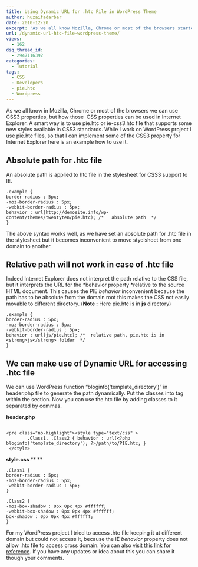 ```yaml
---
title: Using Dynamic URL for .htc File in WordPress Theme
author: huzaifadarbar
date: 2010-12-20
excerpt: 'As we all know Mozilla, Chrome or most of the browsers started supporting CSS3 standards, but how those  CSS properties can be used in Internet Explorer. A smart way is to use pie.htc or ie-css3.htc file that supports some new styles available in CSS3 standards...'
url: /dynamic-url-htc-file-wordpress-theme/
views:
  - 162
dsq_thread_id:
  - 2947116392
categories:
  - Tutorial
tags:
  - CSS
  - Developers
  - pie.htc
  - Wordpress
---
```

As we all know in Mozilla, Chrome or most of the browsers we can use CSS3 properties, but how those  CSS properties can be used in Internet Explorer. A smart way is to use pie.htc or ie-css3.htc file that supports some new styles available in CSS3 standards. While I work on WordPress project I use pie.htc files, so that I can implement some of the CSS3 property for Internet Explorer here is an example how to use it.

## Absolute path for .htc file

An absolute path is applied to htc file in the stylesheet for CSS3 support to IE.

<pre><code class="no-highlight">.example {
border-radius : 5px;
-moz-border-radius : 5px;
-webkit-border-radius : 5px;
behavior : url(http://demosite.info/wp-content/themes/twentyten/pie.htc); /*   absolute path  */
}</code></pre>

The above syntax works well, as we have set an absolute path for .htc file in the stylesheet but it becomes inconvenient to move styelsheet from one domain to another.

## Relative path will not work in case of .htc file

Indeed Internet Explorer does not interpret the path relative to the CSS file, but it interprets the URL for the *behavior property *relative to the source HTML document. This causes the PIE *behavior* inconvenient because the path has to be absolute from the domain root this makes the CSS not easily movable to different directory. (**Note :** Here pie.htc is in **js** directory)

<pre><code class="no-highlight">.example {
border-radius : 5px;
-moz-border-radius : 5px;
-webkit-border-radius : 5px;
behavior : url(js/pie.htc); /*  relative path, pie.htc is in &lt;strong>js&lt;/strong> folder  */
}</code></pre>

## We can make use of Dynamic URL for accessing .htc file

We can use WordPress function &#8220;bloginfo(‘template_directory’)&#8221; in header.php file to generate the path dynamically. Put the classes into tag within the section. Now you can use the htc file by adding classes to it separated by commas.

**header.php**

<pre><code class="no-highlight">
&lt;pre class="no-highlight">&lt;style type="text/css" &gt;
        .Class1, .Class2 { behavior : url(&lt;?php bloginfo('template_directory'); ?&gt;/path/to/PIE.htc; }
 &lt;/style&gt;</code></pre>

**style.css** ** **

<pre><code class="no-highlight">.Class1 {
border-radius : 5px;
-moz-border-radius : 5px;
-webkit-border-radius : 5px;
}

.Class2 {
-moz-box-shadow : 0px 0px 4px #ffffff;
-webkit-box-shadow : 0px 0px 4px #ffffff;
box-shadow : 0px 0px 4px #ffffff;
}</code></pre>

For my WordPress project I tried to access .htc file keeping it at different domain but could not access it, because the IE *behavior* property does not allow .htc file to access cross domain. You can also <a href="http://css3pie.com/forum/viewtopic.php?f=3&t=108" onclick="_gaq.push(['_trackEvent', 'outbound-article', 'http://css3pie.com/forum/viewtopic.php?f=3&t=108', 'visit this link for reference']);" >visit this link for reference</a>. If you have any updates or idea about this you can share it though your comments.
